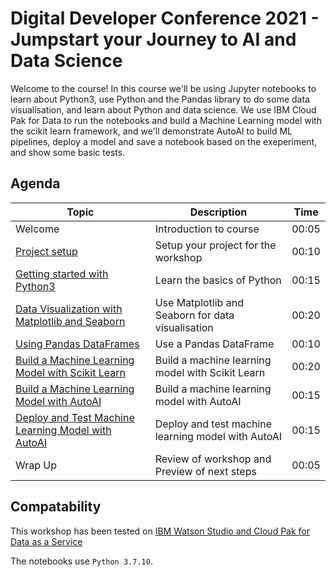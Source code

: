 # Digital Developer Conference 2021 - Jumpstart your Journey to AI and Data Science

Welcome to the course! In this course we'll be using Jupyter notebooks to learn about Python3, use Python and the Pandas library to do some data visualisation, and learn about Python and data science. We use IBM Cloud Pak for Data to run the notebooks and build a Machine Learning model with the scikit learn framework, and we'll demonstrate AutoAI to build ML pipelines, deploy a model and save a notebook based on the exeperiment, and show some basic tests.

## Agenda

| Topic | Description | Time |
| - | - | - |
| Welcome | Introduction to course | 00:05 |
| [Project setup](project-setup/README.md) | Setup your project for the workshop | 00:10 |
| [Getting started with Python3](python3/README.md) | Learn the basics of Python | 00:15 |
| [Data Visualization with Matplotlib and Seaborn](data-visualization/README.md) | Use Matplotlib and Seaborn for data visualisation | 00:20 |
| [Using Pandas DataFrames](data-exploration-pandas/README.md) | Use a Pandas DataFrame | 00:10 |
| [Build a Machine Learning Model with Scikit Learn](machine-learning-sklearn/README.md) | Build a machine learning model with Scikit Learn | 00:20 |
| [Build a Machine Learning Model with AutoAI](autoai-build/README.md) | Build a machine learning model with AutoAI| 00:15 |
| [Deploy and Test Machine Learning Model with AutoAI](autoai-deploy/README.md) | Deploy and test machine learning model with AutoAI| 00:15 |
| Wrap Up | Review of workshop and Preview of next steps | 00:05 |


## Compatability

This workshop has been tested on [IBM Watson Studio and Cloud Pak for Data as a Service](https://dataplatform.cloud.ibm.com)

The notebooks use `Python 3.7.10`.
